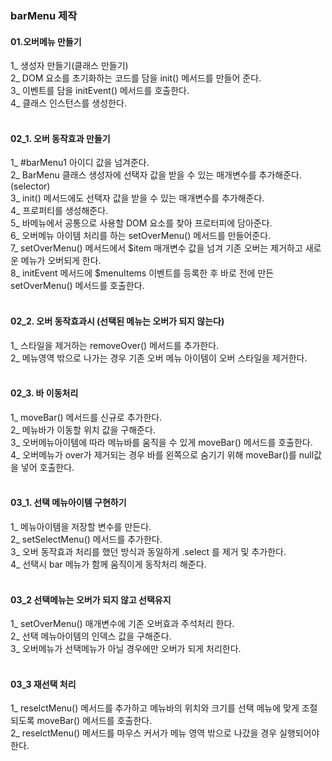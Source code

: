 ### barMenu 제작 

#### 01.오버메뉴 만들기 

1_ 생성자 만들기(클래스 만들기)<br />
2_ DOM 요소를 초기화하는 코드를 담을 init() 메서드를 만들어 준다.<br />
3_ 이벤트를 담을 initEvent() 메서드를 호출한다.<br />
4_ 클래스 인스턴스를 생성한다.<br /><br />

#### 02_1. 오버 동작효과 만들기

1_ #barMenu1 아이디 값을 넘겨준다.<br />
2_ BarMenu 클래스 생성자에 선택자 값을 받을 수 있는 매개변수를 추가해준다.(selector)<br />
3_ init() 메서드에도 선택자 값을 받을 수 있는 매개변수를 추가해준다.<br />
4_ 프로퍼티를 생성해준다.<br />
5_ 바메뉴에서 공통으로 사용할 DOM 요소를 찾아 프로터피에 담아준다.<br />
6_ 오버메뉴 아이템 처리를 하는 setOverMenu() 메서드를 만들어준다.<br />
7_ setOverMenu() 메서드에서 $item 매개변수 값을 넘겨 기존 오버는 제거하고 새로운 메뉴가 오버되게 한다.<br />
8_ initEvent 메서드에 $menuItems 이벤트를 등록한 후 바로 전에 만든 setOverMenu() 메서드를 호출한다.<br /><br />

#### 02_2. 오버 동작효과시 (선택된 메뉴는 오버가 되지 않는다)

1_ 스타일을 제거하는 removeOver() 메서드를 추가한다.<br />
2_ 메뉴영역 밖으로 나가는 경우 기존 오버 메뉴 아이템이 오버 스타일을 제거한다.<br /><br />

#### 02_3. 바 이동처리

1_ moveBar() 메서드를 신규로 추가한다.<br />
2_ 메뉴바가 이동할 위치 값을 구해준다.<br />
3_ 오버메뉴아이템에 따라 메뉴바를 움직을 수 있게 moveBar() 메서드를 호출한다.<br />
4_ 오버메뉴가 over가 제거되는 경우 바를 왼쪽으로 숨기기 위해 moveBar()를 null값을 넣어 호출한다.<br /><br />

#### 03_1. 선택 메뉴아이템 구현하기

1_ 메뉴아이템을 저장할 변수를 만든다.<br />
2_ setSelectMenu() 메서드를 추가한다.<br />
3_ 오버 동작효과 처리를 했던 방식과 동일하게 .select 를 제거 및 추가한다.<br />
4_ 선택시 bar 메뉴가 함께 움직이게 동작처리 해준다.<br /><br />

#### 03_2 선택메뉴는 오버가 되지 않고 선택유지

1_ setOverMenu() 매개변수에 기존 오버효과 주석처리 한다.<br />
2_ 선택 메뉴아이템의 인덱스 값을 구해준다.<br />
3_ 오버메뉴가 선택메뉴가 아닐 경우에만 오버가 되게 처리한다.<br /><br />

#### 03_3 재선택 처리

1_ reselctMenu() 메서드를 추가하고 메뉴바의 위치와 크기를 선택 메뉴에 맞게 조절되도록 moveBar() 메서드를 호출한다.<br />
2_ reselctMenu() 메서드를 마우스 커서가 메뉴 영역 밖으로 나갔을 경우 실행되어야 한다.<br /><br />
